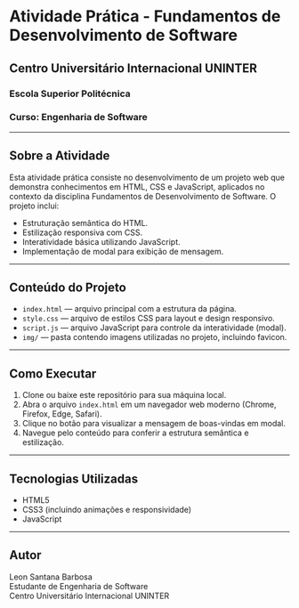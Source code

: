 # Atividade Prática - Fundamentos de Desenvolvimento de Software

## Centro Universitário Internacional UNINTER  
### Escola Superior Politécnica  
### Curso: Engenharia de Software

---

## Sobre a Atividade

Esta atividade prática consiste no desenvolvimento de um projeto web que demonstra conhecimentos em HTML, CSS e JavaScript, aplicados no contexto da disciplina Fundamentos de Desenvolvimento de Software. O projeto inclui:

- Estruturação semântica do HTML.
- Estilização responsiva com CSS.
- Interatividade básica utilizando JavaScript.
- Implementação de modal para exibição de mensagem.

---

## Conteúdo do Projeto

- `index.html` — arquivo principal com a estrutura da página.
- `style.css` — arquivo de estilos CSS para layout e design responsivo.
- `script.js` — arquivo JavaScript para controle da interatividade (modal).
- `img/` — pasta contendo imagens utilizadas no projeto, incluindo favicon.

---

## Como Executar

1. Clone ou baixe este repositório para sua máquina local.
2. Abra o arquivo `index.html` em um navegador web moderno (Chrome, Firefox, Edge, Safari).
3. Clique no botão para visualizar a mensagem de boas-vindas em modal.
4. Navegue pelo conteúdo para conferir a estrutura semântica e estilização.

---

## Tecnologias Utilizadas

- HTML5
- CSS3 (incluindo animações e responsividade)
- JavaScript 

---

## Autor

Leon Santana Barbosa  
Estudante de Engenharia de Software  
Centro Universitário Internacional UNINTER


